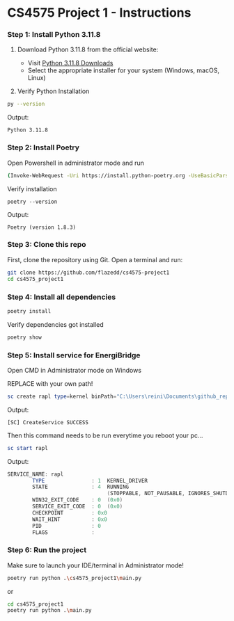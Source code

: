 # CS4575 Project 1 - Instructions

### Step 1: Install Python 3.11.8

1. Download Python 3.11.8 from the official website:
   - Visit [Python 3.11.8 Downloads](https://www.python.org/downloads/release/python-3118/)
   - Select the appropriate installer for your system (Windows, macOS, Linux)

2. Verify Python Installation
```bash
py --version
```
Output:
```
Python 3.11.8
```

### Step 2: Install Poetry
Open Powershell in administrator mode and run
```bash
(Invoke-WebRequest -Uri https://install.python-poetry.org -UseBasicParsing).Content | py -
```
Verify installation
```
poetry --version
```
Output:
```
Poetry (version 1.8.3) 
```

### Step 3: Clone this repo

First, clone the repository using Git. Open a terminal and run:

```bash
git clone https://github.com/flazedd/cs4575-project1
cd cs4575_project1
```

### Step 4: Install all dependencies

```bash
poetry install
```

Verify dependencies got installed
```bash
poetry show
```


### Step 5: Install service for EnergiBridge
Open CMD in Administrator mode on Windows

REPLACE with your own path!
```powershell
sc create rapl type=kernel binPath="C:\Users\reini\Documents\github_repos\cs4575-project1\cs4575_project1\energibridge_things\LibreHardwareMonitor.sys"
```
Output:
```
[SC] CreateService SUCCESS
```


Then this command needs to be run everytime you reboot your pc...
```powershell
sc start rapl
```
Output:
```powershell
SERVICE_NAME: rapl
        TYPE               : 1  KERNEL_DRIVER
        STATE              : 4  RUNNING
                                (STOPPABLE, NOT_PAUSABLE, IGNORES_SHUTDOWN)
        WIN32_EXIT_CODE    : 0  (0x0)
        SERVICE_EXIT_CODE  : 0  (0x0)
        CHECKPOINT         : 0x0
        WAIT_HINT          : 0x0
        PID                : 0
        FLAGS              :
```


### Step 6: Run the project
Make sure to launch your IDE/terminal in Administrator mode! 

```bash
poetry run python .\cs4575_project1\main.py
```
or
```bash
cd cs4575_project1
poetry run python .\main.py
```


